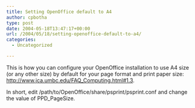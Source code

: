 ```yaml
---
title: Setting OpenOffice default to A4
author: cpbotha
type: post
date: 2004-05-18T13:47:17+00:00
url: /2004/05/18/setting-openoffice-default-to-a4/
categories:
  - Uncategorized

---
```

This is how you can configure your OpenOffice installation to use A4 size (or any other size) by default for your page format and print paper size: <http://www.jca.umbc.edu/FAQ_Computing.html#1.3>.

In short, edit /path/to/OpenOffice/share/psprint/psprint.conf and change the value of PPD_PageSize.